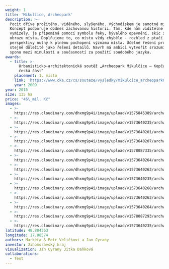 ```yaml
---
weight: 1
title: 'Mikulčice, Archeopark'
description: >-
  Pocit dříve prožitého, viděného, slyšeného. Východiskem je samotné místo.
  Koncept podporuje dodnes zachovanou historii. Tam, kde nám viditelné známky
  vymizely, je připomíná pomocí symbolu řeky, bývalého opevnění, skic zaniklého
  obrazu místa… Doplňujeme to, co místu vždy chybělo - rozhled z ptačí
  perspektivy nutný k plnému pochopení významu místa. Účelné řešení provozu je
  stejně důležité jako řešení detailů. Navrh má ambici vytvořit srozumitelnou
  sponu mezi minulostí a současností za použití soudobého jazyka.
awards:
  - title: >-
      Urbanisticko-architektonická soutěž „Archeopark Mikulčice – Kopčany –
      česká část“
    placement: 1. místo
    link: 'https://www.cka.cz/cs/souteze/vysledky/mikulcice_archeopark090807'
    year: 2009
year: 2015
size: 135 ha
price: "46\_mil. Kč"
images:
  - >-
    https://res.cloudinary.com/dhxmg9p4i/image/upload/v1575845389/archweb/0004_kopie_rldkll.jpg
  - >-
    https://res.cloudinary.com/dhxmg9p4i/image/upload/v1573640235/archweb/03_VEL_A_MIKULC%CC%8CICE_FOTA_DSC_0328_zcap4v.jpg
  - >-
    https://res.cloudinary.com/dhxmg9p4i/image/upload/v1573640201/archweb/03_VEL_A_MIKULC%CC%8CICE_FOTA_DSC_0450_nep3xw.jpg
  - >-
    https://res.cloudinary.com/dhxmg9p4i/image/upload/v1573640207/archweb/03_VEL_A_MIKULC%CC%8CICE_FOTA_DSC_0392_kajk6m.jpg
  - >-
    https://res.cloudinary.com/dhxmg9p4i/image/upload/v1578087335/archweb/P1380674_uym96u.jpg
  - >-
    https://res.cloudinary.com/dhxmg9p4i/image/upload/v1573640264/archweb/03_VEL_A_MIKULC%CC%8CICE_FOTA_DSC_0362_kf5np0.jpg
  - >-
    https://res.cloudinary.com/dhxmg9p4i/image/upload/v1573640263/archweb/03_VEL_A_MIKULC%CC%8CICE_FOTA_DSC_0307_tnuzz5.jpg
  - >-
    https://res.cloudinary.com/dhxmg9p4i/image/upload/v1573640235/archweb/03_VEL_A_MIKULC%CC%8CICE_FOTA_DSC_0277_cgcfzm.jpg
  - >-
    https://res.cloudinary.com/dhxmg9p4i/image/upload/v1573640268/archweb/03_VEL_A_MIKULC%CC%8CICE_FOTA_DSC_0266_hbwnbg.jpg
  - >-
    https://res.cloudinary.com/dhxmg9p4i/image/upload/v1573640263/archweb/03_VEL_A_MIKULC%CC%8CICE_FOTA_DSC_0232_krlca3.jpg
  - >-
    https://res.cloudinary.com/dhxmg9p4i/image/upload/v1573640264/archweb/03_VEL_A_MIKULC%CC%8CICE_FOTA_DSC_0207_vn8uyx.jpg
  - >-
    https://res.cloudinary.com/dhxmg9p4i/image/upload/v1578087293/archweb/P1380692_zrs5tm.jpg
  - >-
    https://res.cloudinary.com/dhxmg9p4i/image/upload/v1573640235/archweb/03_VEL_A_MIKULC%CC%8CICE_FOTA_DSC_0203_wnjdpy.jpg
latitude: 48.804363
longitude: 17.08574
authors: Markéta & Petr Veličkovi a Jan Cyrany
investor: Jihomoravský kraj
visualization: Jan Cyrany Jitka Daňková
collaborations:
  - Test
---
```


